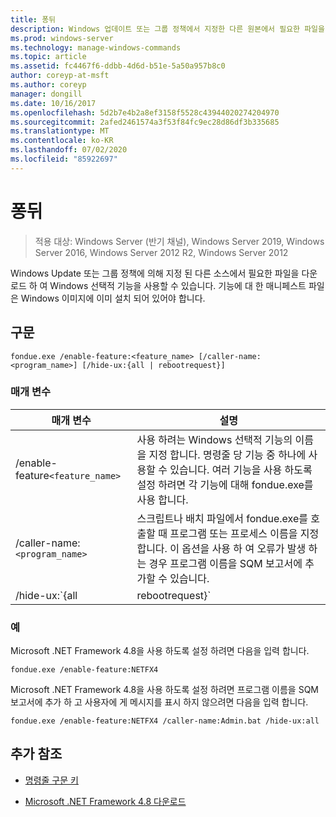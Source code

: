 ```yaml
---
title: 퐁뒤
description: Windows 업데이트 또는 그룹 정책에서 지정한 다른 원본에서 필요한 파일을 다운로드 하 여 Windows 선택적 기능을 사용할 수 있도록 하는 fondue.exe에 대 한 참조 문서입니다.
ms.prod: windows-server
ms.technology: manage-windows-commands
ms.topic: article
ms.assetid: fc4467f6-ddbb-4d6d-b51e-5a50a957b8c0
author: coreyp-at-msft
ms.author: coreyp
manager: dongill
ms.date: 10/16/2017
ms.openlocfilehash: 5d2b7e4b2a8ef3158f5528c43944020274204970
ms.sourcegitcommit: 2afed2461574a3f53f84fc9ec28d86df3b335685
ms.translationtype: MT
ms.contentlocale: ko-KR
ms.lasthandoff: 07/02/2020
ms.locfileid: "85922697"
---
```

# <a name="fondue"></a>퐁뒤

> 적용 대상: Windows Server (반기 채널), Windows Server 2019, Windows Server 2016, Windows Server 2012 R2, Windows Server 2012

Windows Update 또는 그룹 정책에 의해 지정 된 다른 소스에서 필요한 파일을 다운로드 하 여 Windows 선택적 기능을 사용할 수 있습니다. 기능에 대 한 매니페스트 파일은 Windows 이미지에 이미 설치 되어 있어야 합니다.

## <a name="syntax"></a>구문

```
fondue.exe /enable-feature:<feature_name> [/caller-name:<program_name>] [/hide-ux:{all | rebootrequest}]
```

### <a name="parameters"></a>매개 변수

| 매개 변수 | 설명 |
| --------- | ----------- |
| /enable-feature`<feature_name>` | 사용 하려는 Windows 선택적 기능의 이름을 지정 합니다. 명령줄 당 기능 중 하나에 사용할 수 있습니다. 여러 기능을 사용 하도록 설정 하려면 각 기능에 대해 fondue.exe를 사용 합니다. |
| /caller-name:`<program_name>` | 스크립트나 배치 파일에서 fondue.exe를 호출할 때 프로그램 또는 프로세스 이름을 지정 합니다. 이 옵션을 사용 하 여 오류가 발생 하는 경우 프로그램 이름을 SQM 보고서에 추가할 수 있습니다. |
| /hide-ux:`{all | rebootrequest}` | 사용 하 여 **모든** Windows Update에 액세스 하는 진행률 및 사용 권한 요청을 포함 하 여 사용자에 게 모든 메시지를 숨기려면 합니다. 권한이 필요한 경우 작업이 실패 합니다.<p>**Rebootrequest** 를 사용 하 여 컴퓨터를 다시 부팅 하는 권한을 요청 하는 사용자 메시지만 숨깁니다. 컨트롤 요청 다시 부팅 하는 스크립트가 있으면이 옵션을 사용 합니다. |

### <a name="examples"></a>예

Microsoft .NET Framework 4.8을 사용 하도록 설정 하려면 다음을 입력 합니다.

```
fondue.exe /enable-feature:NETFX4
```

Microsoft .NET Framework 4.8을 사용 하도록 설정 하려면 프로그램 이름을 SQM 보고서에 추가 하 고 사용자에 게 메시지를 표시 하지 않으려면 다음을 입력 합니다.

```
fondue.exe /enable-feature:NETFX4 /caller-name:Admin.bat /hide-ux:all
```

## <a name="additional-references"></a>추가 참조

- [명령줄 구문 키](command-line-syntax-key.md)

- [Microsoft .NET Framework 4.8 다운로드](https://dotnet.microsoft.com/download/dotnet-framework/net48)
